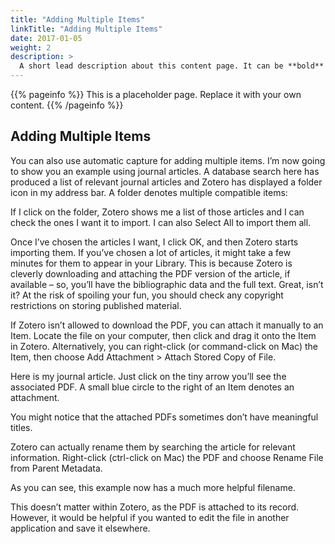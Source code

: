 ```yaml
---
title: "Adding Multiple Items"
linkTitle: "Adding Multiple Items"
date: 2017-01-05
weight: 2
description: >
  A short lead description about this content page. It can be **bold** or _italic_ and can be split over multiple paragraphs.
---
```


{{% pageinfo %}}
This is a placeholder page. Replace it with your own content.
{{% /pageinfo %}}


## Adding Multiple Items

You can also use automatic capture for adding multiple items. I’m now going to show you an example using journal articles. A database search here has produced a list of relevant journal articles and Zotero has displayed a folder icon in my address bar. A folder denotes multiple compatible items:

If I click on the folder, Zotero shows me a list of those articles and I can check the ones I want it to import. I can also Select All to import them all.

Once I’ve chosen the articles I want, I click OK, and then Zotero starts importing them. If you’ve chosen a lot of articles, it might take a few minutes for them to appear in your Library. This is because Zotero is cleverly downloading and attaching the PDF version of the article, if available – so, you’ll have the bibliographic data and the full text. Great, isn’t it? At the risk of spoiling your fun, you should check any copyright restrictions on storing published material.

If Zotero isn’t allowed to download the PDF, you can attach it manually to an Item. Locate the file on your computer, then click and drag it onto the Item in Zotero. Alternatively, you can right-click (or command-click on Mac) the Item, then choose Add Attachment > Attach Stored Copy of File.

Here is my journal article. Just click on the tiny arrow you’ll see the associated PDF. A small blue circle to the right of an Item denotes an attachment.

You might notice that the attached PDFs sometimes don’t have meaningful titles.

Zotero can actually rename them by searching the article for relevant information. Right-click (ctrl-click on Mac) the PDF and choose Rename File from Parent Metadata.

As you can see, this example now has a much more helpful filename.

This doesn’t matter within Zotero, as the PDF is attached to its record. However, it would be helpful if you wanted to edit the file in another application and save it elsewhere.

